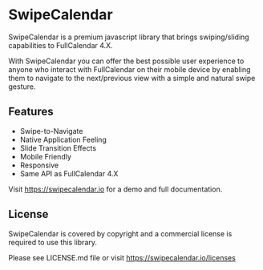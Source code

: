 # SwipeCalendar

SwipeCalendar is a premium javascript library that brings swiping/sliding capabilities to FullCalendar 4.X.

With SwipeCalendar you can offer the best possible user experience to anyone who interact with FullCalendar on their mobile device by enabling them to navigate to the next/previous view with a simple and natural swipe gesture.

## Features

- Swipe-to-Navigate
- Native Application Feeling
- Slide Transition Effects
- Mobile Friendly
- Responsive
- Same API as FullCalendar 4.X

Visit https://swipecalendar.io for a demo and full documentation.


## License

SwipeCalendar is covered by copyright and a commercial license is required to use this library.

Please see LICENSE.md file or visit https://swipecalendar.io/licenses


